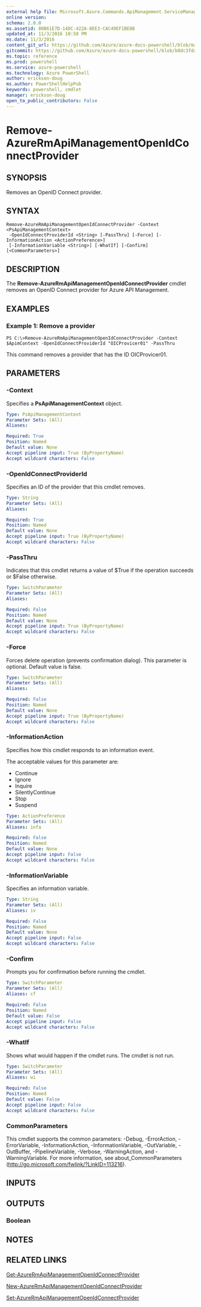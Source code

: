 ```yaml
---
external help file: Microsoft.Azure.Commands.ApiManagement.ServiceManagement.dll-Help.xml
online version: 
schema: 2.0.0
ms.assetid: 80B61E7D-14DC-422A-8EE3-CAC49EF1BE8B
updated_at: 11/3/2016 10:58 PM
ms.date: 11/3/2016
content_git_url: https://github.com/Azure/azure-docs-powershell/blob/master/azureps-cmdlets-docs/ResourceManager/ApiManagement.ServiceManagement/v1.1.4/Remove-AzureRmApiManagementOpenIdConnectProvider.md
gitcommit: https://github.com/Azure/azure-docs-powershell/blob/b0dc3fda3721a600f2fff31599b45845d71f44f4/azureps-cmdlets-docs/ResourceManager/ApiManagement.ServiceManagement/v1.1.4/Remove-AzureRmApiManagementOpenIdConnectProvider.md
ms.topic: reference
ms.prod: powershell
ms.service: azure-powershell
ms.technology: Azure PowerShell
author: erickson-doug
ms.author: PowerShellHelpPub
keywords: powershell, cmdlet
manager: erickson-doug
open_to_public_contributors: False
---
```


# Remove-AzureRmApiManagementOpenIdConnectProvider

## SYNOPSIS
Removes an OpenID Connect provider.

## SYNTAX

```
Remove-AzureRmApiManagementOpenIdConnectProvider -Context <PsApiManagementContext>
 -OpenIdConnectProviderId <String> [-PassThru] [-Force] [-InformationAction <ActionPreference>]
 [-InformationVariable <String>] [-WhatIf] [-Confirm] [<CommonParameters>]
```

## DESCRIPTION
The **Remove-AzureRmApiManagementOpenIdConnectProvider** cmdlet removes an OpenID Connect provider for Azure API Management.

## EXAMPLES

### Example 1: Remove a provider
```
PS C:\>Remove-AzureRmApiManagementOpenIdConnectProvider -Context $ApimContext -OpenIdConnectProviderId "OICProvicer01" -PassThru
```

This command removes a provider that has the ID OICProvicer01.

## PARAMETERS

### -Context
Specifies a **PsApiManagementContext** object.

```yaml
Type: PsApiManagementContext
Parameter Sets: (All)
Aliases: 

Required: True
Position: Named
Default value: None
Accept pipeline input: True (ByPropertyName)
Accept wildcard characters: False
```

### -OpenIdConnectProviderId
Specifies an ID of the provider that this cmdlet removes.

```yaml
Type: String
Parameter Sets: (All)
Aliases: 

Required: True
Position: Named
Default value: None
Accept pipeline input: True (ByPropertyName)
Accept wildcard characters: False
```

### -PassThru
Indicates that this cmdlet returns a value of $True if the operation succeeds or $False otherwise.

```yaml
Type: SwitchParameter
Parameter Sets: (All)
Aliases: 

Required: False
Position: Named
Default value: None
Accept pipeline input: True (ByPropertyName)
Accept wildcard characters: False
```

### -Force
Forces delete operation (prevents confirmation dialog). This parameter is optional. Default value is false.

```yaml
Type: SwitchParameter
Parameter Sets: (All)
Aliases: 

Required: False
Position: Named
Default value: None
Accept pipeline input: True (ByPropertyName)
Accept wildcard characters: False
```

### -InformationAction
Specifies how this cmdlet responds to an information event.

The acceptable values for this parameter are:

- Continue
- Ignore
- Inquire
- SilentlyContinue
- Stop
- Suspend

```yaml
Type: ActionPreference
Parameter Sets: (All)
Aliases: infa

Required: False
Position: Named
Default value: None
Accept pipeline input: False
Accept wildcard characters: False
```

### -InformationVariable
Specifies an information variable.

```yaml
Type: String
Parameter Sets: (All)
Aliases: iv

Required: False
Position: Named
Default value: None
Accept pipeline input: False
Accept wildcard characters: False
```

### -Confirm
Prompts you for confirmation before running the cmdlet.

```yaml
Type: SwitchParameter
Parameter Sets: (All)
Aliases: cf

Required: False
Position: Named
Default value: False
Accept pipeline input: False
Accept wildcard characters: False
```

### -WhatIf
Shows what would happen if the cmdlet runs.
The cmdlet is not run.

```yaml
Type: SwitchParameter
Parameter Sets: (All)
Aliases: wi

Required: False
Position: Named
Default value: False
Accept pipeline input: False
Accept wildcard characters: False
```

### CommonParameters
This cmdlet supports the common parameters: -Debug, -ErrorAction, -ErrorVariable, -InformationAction, -InformationVariable, -OutVariable, -OutBuffer, -PipelineVariable, -Verbose, -WarningAction, and -WarningVariable. For more information, see about_CommonParameters (http://go.microsoft.com/fwlink/?LinkID=113216).

## INPUTS

## OUTPUTS

### Boolean

## NOTES

## RELATED LINKS

[Get-AzureRmApiManagementOpenIdConnectProvider](xref:ResourceManager/ApiManagement.ServiceManagement/v1.1.4/Get-AzureRmApiManagementOpenIdConnectProvider.md)

[New-AzureRmApiManagementOpenIdConnectProvider](xref:ResourceManager/ApiManagement.ServiceManagement/v1.1.4/New-AzureRmApiManagementOpenIdConnectProvider.md)

[Set-AzureRmApiManagementOpenIdConnectProvider](xref:ResourceManager/ApiManagement.ServiceManagement/v1.1.4/Set-AzureRmApiManagementOpenIdConnectProvider.md)


